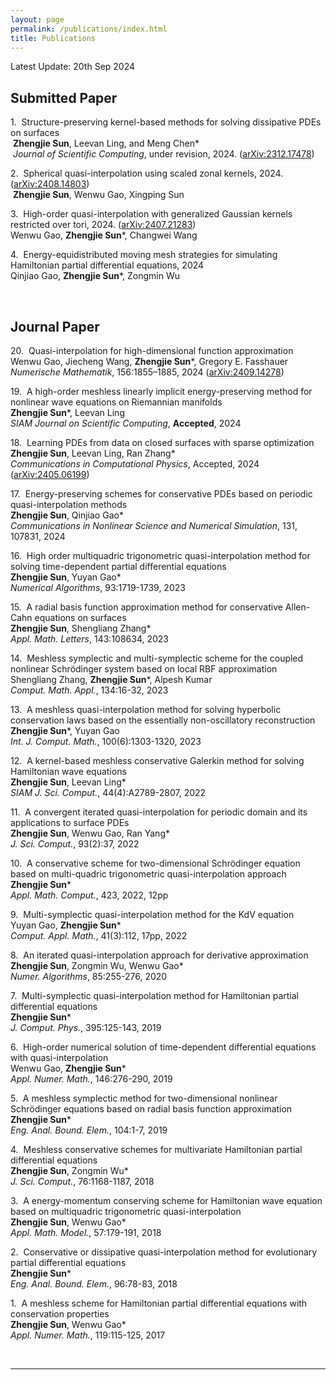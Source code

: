 ```yaml
---
layout: page
permalink: /publications/index.html
title: Publications
---
```


Latest Update: 20th Sep 2024

## Submitted Paper

 1.&nbsp; Structure-preserving kernel-based methods for solving dissipative PDEs on surfaces <br>
   &nbsp;**Zhengjie Sun**, Leevan Ling, and Meng Chen\* <br>
   &nbsp;<em>*Journal of Scientific Computing*</em>, under revision, 2024. ([arXiv:2312.17478](https://arxiv.org/abs/2312.17478))
<br>

 2.&nbsp; Spherical quasi-interpolation using scaled zonal kernels, 2024. ([arXiv:2408.14803](https://arxiv.org/abs/2408.14803)) <br>
   &nbsp;**Zhengjie Sun**, Wenwu Gao, Xingping Sun 
<br>

 3.&nbsp; High-order quasi-interpolation with generalized Gaussian kernels restricted over tori, 2024. ([arXiv:2407.21283](https://arxiv.org/abs/2407.21283)) <br>
   Wenwu Gao, **Zhengjie Sun**\*, Changwei Wang
<br>

 4.&nbsp; Energy-equidistributed moving mesh strategies for simulating Hamiltonian partial differential equations, 2024 <br>
   Qinjiao Gao, **Zhengjie Sun**\*, Zongmin Wu

  <br>

## Journal Paper
20.&nbsp; Quasi-interpolation for high-dimensional function approximation <br>
    Wenwu Gao, Jiecheng Wang, **Zhengjie Sun**\*, Gregory E. Fasshauer <br>
    *Numerische Mathematik*, 156:1855–1885, 2024 ([arXiv:2409.14278](https://arxiv.org/abs/2409.14278))

19.&nbsp; A high-order meshless linearly implicit energy-preserving method for nonlinear wave equations on Riemannian manifolds <br>
    **Zhengjie Sun**\*, Leevan Ling <br>
    *SIAM Journal on Scientific Computing*, **Accepted**, 2024

18.&nbsp; Learning PDEs from data on closed surfaces with sparse optimization <br>
    **Zhengjie Sun**, Leevan Ling, Ran Zhang\* <br>
    *Communications in Computational Physics*, Accepted, 2024 ([arXiv:2405.06199](https://arxiv.org/abs/2405.06199)) 

17.&nbsp; Energy-preserving schemes for conservative PDEs based on periodic quasi-interpolation methods <br>
    **Zhengjie Sun**, Qinjiao Gao\* <br>
    *Communications in Nonlinear Science and Numerical Simulation*, 131, 107831, 2024

16.&nbsp; High order multiquadric trigonometric quasi-interpolation method for solving time-dependent partial differential equations  <br>
    **Zhengjie Sun**, Yuyan Gao\* <br>
    *Numerical Algorithms*, 93:1719-1739, 2023

15.&nbsp; A radial basis function approximation method for conservative Allen-Cahn equations on surfaces  <br>
    **Zhengjie Sun**, Shengliang Zhang\*  <br>
    *Appl. Math. Letters*, 143:108634, 2023

14.&nbsp; Meshless symplectic and multi-symplectic scheme for the coupled nonlinear Schrödinger system based on local RBF approximation  <br>
    Shengliang Zhang, **Zhengjie Sun**\*, Alpesh Kumar  <br>
    *Comput. Math. Appl.*, 134:16-32, 2023

13.&nbsp; A meshless quasi-interpolation method for solving hyperbolic conservation laws based on the essentially non-oscillatory reconstruction  <br>
    **Zhengjie Sun**\*, Yuyan Gao <br>
    *Int. J. Comput. Math.*, 100(6):1303-1320, 2023

12.&nbsp; A kernel-based meshless conservative Galerkin method for solving Hamiltonian wave equations  <br>
    **Zhengjie Sun**, Leevan Ling\*  <br>
    *SIAM J. Sci. Comput.*, 44(4):A2789-2807, 2022

11.&nbsp; A convergent iterated quasi-interpolation for periodic domain and its applications to surface PDEs <br>
    **Zhengjie Sun**, Wenwu Gao, Ran Yang\* <br>
    *J. Sci. Comput.*, 93(2):37, 2022

10.&nbsp; A conservative scheme for two-dimensional Schrödinger equation based on multi-quadric trigonometric quasi-interpolation approach <br>
    **Zhengjie Sun**\*  <br>
    *Appl. Math. Comput.*, 423, 2022, 12pp

9.&nbsp; Multi-symplectic quasi-interpolation method for the KdV equation <br>
    Yuyan Gao, **Zhengjie Sun**\* <br>
   *Comput. Appl. Math.*, 41(3):112, 17pp, 2022

8.&nbsp; An iterated quasi-interpolation approach for derivative approximation <br>
   **Zhengjie Sun**, Zongmin Wu, Wenwu Gao\* <br>
   *Numer. Algorithms*, 85:255-276, 2020

7.&nbsp; Multi-symplectic quasi-interpolation method for Hamiltonian partial differential equations <br>
   **Zhengjie Sun**\* <br>
   *J. Comput. Phys.*, 395:125-143, 2019

6.&nbsp; High-order numerical solution of time-dependent differential equations with quasi-interpolation <br>
   Wenwu Gao, **Zhengjie Sun**\* <br>
   *Appl. Numer. Math.*, 146:276-290, 2019

5.&nbsp; A meshless symplectic method for two-dimensional nonlinear Schrödinger equations based on radial basis function approximation <br>
   **Zhengjie Sun**\* <br>
   *Eng. Anal. Bound. Elem.*, 104:1-7, 2019

4.&nbsp; Meshless conservative schemes for multivariate Hamiltonian partial differential equations <br>
   **Zhengjie Sun**, Zongmin Wu\*  <br>
   *J. Sci. Comput.*, 76:1168-1187, 2018

3.&nbsp; A energy-momentum conserving scheme for Hamiltonian wave equation based on multiquadric trigonometric quasi-interpolation <br>
   **Zhengjie Sun**, Wenwu Gao\*  <br>
   *Appl. Math. Model.*, 57:179-191, 2018

2.&nbsp; Conservative or dissipative quasi-interpolation method for evolutionary partial differential equations <br>
   **Zhengjie Sun**\* <br>
   *Eng. Anal. Bound. Elem.*, 96:78-83, 2018

1.&nbsp; A meshless scheme for Hamiltonian partial differential equations with conservation properties  <br>
  **Zhengjie Sun**, Wenwu Gao\* <br>
  *Appl. Numer. Math.*, 119:115-125, 2017

  <br>

---


